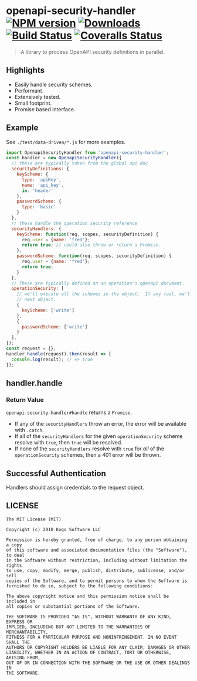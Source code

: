 # openapi-security-handler [![NPM version][npm-image]][npm-url] [![Downloads][downloads-image]][npm-url] [![Build Status][travis-image]][travis-url] [![Coveralls Status][coveralls-image]][coveralls-url]
> A library to process OpenAPI security definitions in parallel.

## Highlights

* Easily handle security schemes.
* Performant.
* Extensively tested.
* Small footprint.
* Promise based interface.

## Example

See `./test/data-driven/*.js` for more examples.

```javascript
import OpenapiSecurityHandler from 'openapi-security-handler';
const handler = new OpenapiSecurityHandler({
  // these are typically taken from the global api doc
  securityDefinitions: {
    keyScheme: {
      type: 'apiKey',
      name: 'api_key',
      in: 'header'
    },
    passwordScheme: {
      type: 'basic'
    }
  },
  // these handle the operation security reference
  securityHandlers: {
    keyScheme: function(req, scopes, securityDefinition) {
      req.user = {name: 'fred'};
      return true; // could also throw or return a Promise.
    },
    passwordScheme: function(req, scopes, securityDefinition) {
      req.user = {name: 'fred'};
      return true;
    }
  },
  // These are typically defined on an operation's openapi document.
  operationSecurity: [
    // we'll execute all the schemes in the object.  If any fail, we'll move to the
    // next object.
    {
      keyScheme: ['write']
    },
    {
      passwordScheme: ['write']
    }
  ],
});
const request = {};
handler.handle(request).then(result => {
  console.log(result); // => true
});
```

## handler.handle
### Return Value

`openapi-security-handler#handle` returns a `Promise`.

* If any of the `securityHandlers` throw an error, the error will be available with `.catch`.
* If all of the `securityHandlers` for the given `operationSecurity` scheme resolve with `true`, then `true` will be resolved.
* If none of the `securityHandlers` resolve with `true` for _all_ of the `operationSecurity` schemes, then a 401 error will be thrown.

## Successful Authentication

Handlers should assign credentials to the request object.

## LICENSE
``````
The MIT License (MIT)

Copyright (c) 2018 Kogo Software LLC

Permission is hereby granted, free of charge, to any person obtaining a copy
of this software and associated documentation files (the "Software"), to deal
in the Software without restriction, including without limitation the rights
to use, copy, modify, merge, publish, distribute, sublicense, and/or sell
copies of the Software, and to permit persons to whom the Software is
furnished to do so, subject to the following conditions:

The above copyright notice and this permission notice shall be included in
all copies or substantial portions of the Software.

THE SOFTWARE IS PROVIDED "AS IS", WITHOUT WARRANTY OF ANY KIND, EXPRESS OR
IMPLIED, INCLUDING BUT NOT LIMITED TO THE WARRANTIES OF MERCHANTABILITY,
FITNESS FOR A PARTICULAR PURPOSE AND NONINFRINGEMENT. IN NO EVENT SHALL THE
AUTHORS OR COPYRIGHT HOLDERS BE LIABLE FOR ANY CLAIM, DAMAGES OR OTHER
LIABILITY, WHETHER IN AN ACTION OF CONTRACT, TORT OR OTHERWISE, ARISING FROM,
OUT OF OR IN CONNECTION WITH THE SOFTWARE OR THE USE OR OTHER DEALINGS IN
THE SOFTWARE.
``````

[downloads-image]: http://img.shields.io/npm/dm/openapi-security-handler.svg
[npm-url]: https://npmjs.org/package/openapi-security-handler
[npm-image]: http://img.shields.io/npm/v/openapi-security-handler.svg

[travis-url]: https://travis-ci.org/kogosoftwarellc/open-api
[travis-image]: https://api.travis-ci.org/kogosoftwarellc/open-api.svg?branch=master

[coveralls-url]: https://coveralls.io/r/kogosoftwarellc/open-api
[coveralls-image]: https://coveralls.io/repos/github/kogosoftwarellc/open-api/badge.svg?branch=master
